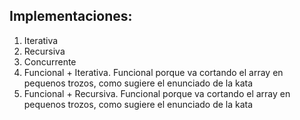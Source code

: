 Implementaciones:
-----------------

1. Iterativa
2. Recursiva
3. Concurrente
4. Funcional + Iterativa. Funcional porque va cortando el array en pequenos trozos, como sugiere el enunciado de la kata
4. Funcional + Recursiva. Funcional porque va cortando el array en pequenos trozos, como sugiere el enunciado de la kata
